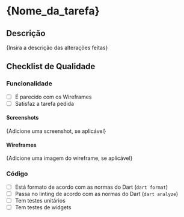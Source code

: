 # {Nome_da_tarefa}

## Descrição

{Insira a descrição das alterações feitas}

## Checklist de Qualidade

### Funcionalidade

- [ ] É parecido com os Wireframes
- [ ] Satisfaz a tarefa pedida

#### Screenshots

{Adicione uma screenshot, se aplicável}

#### Wireframes

{Adicione uma imagem do wireframe, se aplicável}

### Código

- [ ] Está formato de acordo com as normas do Dart (`dart format`)
- [ ] Passa no linting de acordo com as normas do Dart (`dart analyze`)
- [ ] Tem testes unitários
- [ ] Tem testes de widgets
